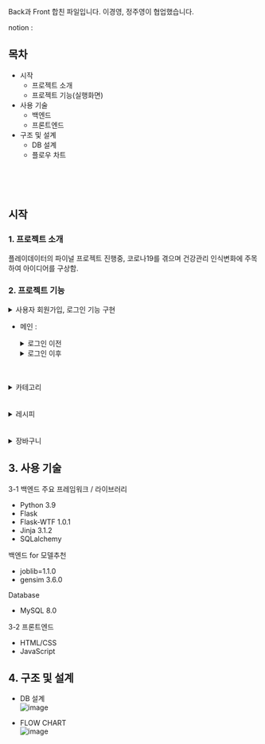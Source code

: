 Back과 Front 합친 파일입니다.
이경영, 정주영이 협업했습니다.

notion : 

## 목차
- 시작
  - 프로젝트 소개
  - 프로젝트 기능(실행화면)
- 사용 기술 
  - 백엔드
  - 프론트엔드
- 구조 및 설계
  - DB 설계
  - 플로우 차트

<br>
<br>
<br>

시작 
---
### 1.  프로젝트 소개
  플레이데이터의 파이널 프로젝트 진행중, 코로나19를 겪으며 건강관리 인식변화에 주목하여 아이디어를 구상함.

### 2. 프로젝트 기능
  <details>
  <summary> 사용자 회원가입, 로그인 기능 구현 </summary>
  <div markdown="1">  
    
  ![image](https://user-images.githubusercontent.com/77670592/191906806-741dd161-0803-461a-a3fe-28eca0891e47.png)
  ![image](https://user-images.githubusercontent.com/77670592/191906858-0904943d-5233-444a-851e-004968f51038.png)  
    
  </div>
  </details>


  - 메인 :
      <details>
      <summary> 로그인 이전 </summary>
      <div markdown="1">  
        
        ( 이전, 이후 공통 ) 가장 많이 팔린 제품 TOP 30 중, 랜덤 9개 제품 보여짐.
      ![image](https://user-images.githubusercontent.com/77670592/191904521-2293d835-09f6-4703-bdfe-0e74580cc003.png)  

      </div>
      </details>
      
      <details>
      <summary> 로그인 이후 </summary>
      <div markdown="1">  
        
        ( 신규회원 - 주문한 적이 없는 회원 ) 할인제품  
      ![image](https://user-images.githubusercontent.com/77670592/191947252-f9b7ec96-1cc3-4251-83df-1c603f354efe.png)


        
        ( 기존회원 - 주문한 적이 있는 회원 ) 주문한 제품 기반의 추천 제품
      ![image](https://user-images.githubusercontent.com/77670592/191904805-7590df7f-05aa-4dc9-93ce-710d88bf33a9.png)  
      ![image](https://user-images.githubusercontent.com/77670592/191904521-2293d835-09f6-4703-bdfe-0e74580cc003.png)  
        

        ( Admin 로그인시 ) 기존회원과 동일하나 마이페이지에서 제품 CRUD가능  
      ![image](https://user-images.githubusercontent.com/77670592/191906567-debe9b40-99be-4912-8d7b-11770deca320.png) 
        
        주문 제품 마이페이지에서 확인 가능  
       ![image](https://user-images.githubusercontent.com/77670592/191905008-3a0163a2-c951-4b7a-8c10-365f6c7fa566.png)
        
      </div>
      </details>
   


                   

 <br>
 <br>  
 
  <details>
  <summary> 카테고리 </summary>
  <div markdown="1">  

    대분류, 중분류 단어 클릭시 9개 제품 나타남  

  ![image](https://user-images.githubusercontent.com/77670592/191905308-72ed5607-1087-4b74-b427-d236a860a6c8.png)

    상품 detail에는 상품이름, 가격, 영양소, 제픔과 유사성을 보이는 추천제품, 해당 상품으로 만들수 있는 레시피 소개  

  ![image](https://user-images.githubusercontent.com/77670592/191905925-7b9ced1b-cc8e-4a28-b25c-2f636b93da8e.png)
  ![image](https://user-images.githubusercontent.com/77670592/191905819-19af640a-b64f-4ffd-8063-3d1004dafe67.png)  

  </div>
  </details>

    

<br>
<br>

  <details>
  <summary> 레시피 </summary>
  <div markdown="1">  

    레시피 리스트  
    
   ![image](https://user-images.githubusercontent.com/77670592/191906079-26a44a8e-c66b-47f8-aa03-8734f31125b1.png)

    레시피 상세  
    
   ![image](https://user-images.githubusercontent.com/77670592/191906231-7a3e60b0-0120-4d99-aae0-cfb052b47883.png) 

  </div>
  </details>
 

  <br>
  <br>
  
  <details>
  <summary> 장바구니 </summary>
  <div markdown="1">  

    레시피 리스트  
    
   ![image](https://user-images.githubusercontent.com/77670592/191906410-ca503d99-eb79-4d26-85a6-e5c50f0266fc.png)

  </div>
  </details>
  


## 3. 사용 기술
  
  3-1 백엔드
  주요 프레임워크 / 라이브러리
  - Python 3.9
  - Flask
  - Flask-WTF 1.0.1
  - Jinja 3.1.2
  - SQLalchemy
  
  백엔드 for 모델추천
  - joblib=1.1.0
  - gensim 3.6.0
  
  Database
  - MySQL 8.0
  
  3-2 프론트엔드 
  - HTML/CSS
  - JavaScript
  
  
  ## 4. 구조 및 설계
  
  - DB 설계 <br>
      ![image](https://user-images.githubusercontent.com/77670592/191942619-bc8c5aac-a2b1-440e-bf79-1c895b7e5dc3.png)
  
  - FLOW CHART <br>
      ![image](https://user-images.githubusercontent.com/77670592/191942754-9f8909a5-b44e-4704-9464-84d965567f76.png)

    
  
  
